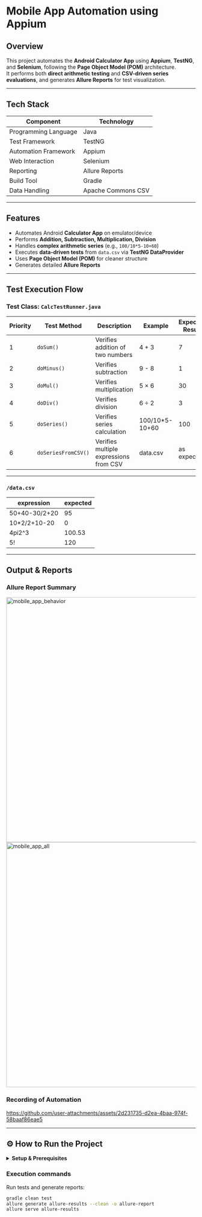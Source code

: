 # Mobile App Automation using Appium

##  Overview
This project automates the **Android Calculator App** using **Appium**, **TestNG**, and **Selenium**, following the **Page Object Model (POM)** architecture.  
It performs both **direct arithmetic testing** and **CSV-driven series evaluations**, and generates **Allure Reports** for test visualization.

---

##  Tech Stack
| Component | Technology |
|------------|-------------|
| Programming Language | Java |
| Test Framework | TestNG |
| Automation Framework | Appium |
| Web Interaction | Selenium |
| Reporting | Allure Reports |
| Build Tool | Gradle |
| Data Handling | Apache Commons CSV |

---

##  Features
- Automates Android **Calculator App** on emulator/device  
- Performs **Addition, Subtraction, Multiplication, Division**  
- Handles **complex arithmetic series** (e.g., `100/10*5-10+60`)  
- Executes **data-driven tests** from `data.csv` via **TestNG DataProvider**  
- Uses **Page Object Model (POM)** for cleaner structure  
- Generates detailed **Allure Reports**   

---

## Test Execution Flow

###  **Test Class:** `CalcTestRunner.java`

| Priority | Test Method | Description | Example | Expected Result |
|-----------|-------------|--------------|----------|-----------------|
| 1 | `doSum()` | Verifies addition of two numbers | 4 + 3 | 7 |
| 2 | `doMinus()` | Verifies subtraction | 9 - 8 | 1 |
| 3 | `doMul()` | Verifies multiplication | 5 × 6 | 30 |
| 4 | `doDiv()` | Verifies division | 6 ÷ 2 | 3 |
| 5 | `doSeries()` | Verifies series calculation | 100/10*5-10+60 | 100 |
| 6 | `doSeriesFromCSV()` | Verifies multiple expressions from CSV | data.csv | as expected |

---

### `/data.csv` 

| expression | expected |
|-------------|-----------|
| 50+40-30/2+20 | 95 |
| 10*2/2+10-20 | 0 |
| 4pi2^3 | 100.53 |
| 5! | 120 |

---
## Output & Reports

### Allure Report Summary
<img width="1358" height="650" alt="mobile_app_behavior" src="https://github.com/user-attachments/assets/ff53bd67-62d0-4c8c-bf1e-d729e2900924" />
<img width="1358" height="650" alt="mobile_app_all" src="https://github.com/user-attachments/assets/75183b17-4e53-4bad-ac17-30dfab00d607" />

### Recording of Automation
https://github.com/user-attachments/assets/2d231735-d2ea-4baa-974f-58baaf86eae5

---
## ⚙️ How to Run the Project

<details>
<summary><b>Setup & Prerequisites</b></summary>

### Install and Configure Android Studio
Add environment variables:
**User Variable:** 
```bash
APPIUM_HOME = C:\Users<user>\AppData\Local\Android\Sdk
```
**System PATH additions:**
```bash
%APPIUM_HOME%\platform-tools
%APPIUM_HOME%\emulator
%APPIUM_HOME%\build-tools
```
---

### Install Appium & Drivers
```bash
npm install -g appium
appium -v
appium driver list
appium install driver uiautomator2
appium plugin install execute-driver
appium

```
### Configure Appium Inspector
Start a session with the following JSON capabilities:
```bash
{
  "platformName": "Android",
  "appium:os": "16",
  "appium:app": "path/to/calculator.apk",
  "appium:appPackage": "com.google.android.calculator",
  "appium:appActivity": "com.android.calculator2.Calculator",
  "appium:automationName": "UIAutomator2",
  "appium:disableAndroidWatchers": true,
  "appium:uiautomator2ServerLaunchTimeout": 120000
}
```
Use the Appium Inspector to identify element locators for button interactions.
</details>

### Execution commands
Run tests and generate reports:
```bash
gradle clean test
allure generate allure-results --clean -o allure-report
allure serve allure-results
```

